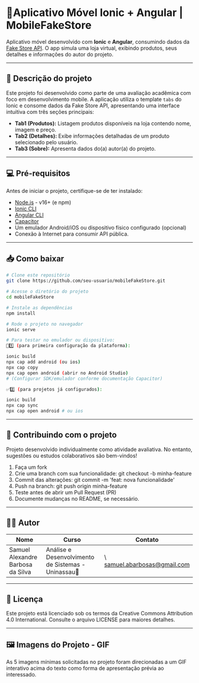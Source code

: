 # 📱Aplicativo Móvel Ionic + Angular | MobileFakeStore

Aplicativo móvel desenvolvido com **Ionic** e **Angular**, consumindo dados da [Fake Store API](https://fakestoreapi.com).
O app simula uma loja virtual, exibindo produtos, seus detalhes e informações do autor do projeto.

---

## 🧾 Descrição do projeto

Este projeto foi desenvolvido como parte de uma avaliação acadêmica com foco em desenvolvimento mobile. A aplicação utiliza o template `tabs` do Ionic e consome dados da Fake Store API, apresentando uma interface intuitiva com três seções principais:

- **Tab1 (Produtos):** Listagem produtos disponíveis na loja contendo nome, imagem e preço.
- **Tab2 (Detalhes):** Exibe informações detalhadas de um produto selecionado pelo usuário.
- **Tab3 (Sobre):** Apresenta dados do(a) autor(a) do projeto.

---

## 💻 Pré-requisitos

Antes de iniciar o projeto, certifique-se de ter instalado:

- [Node.js](https://nodejs.org/) - v16+ (e npm)
- [Ionic CLI](https://ionicframework.com/docs/cli)
- [Angular CLI](https://angular.io/cli)
- [Capacitor](https://capacitorjs.com/)
- Um emulador Android/iOS ou dispositivo físico configurado (opcional)
- Conexão à Internet para consumir API pública.


---

## 📥 Como baixar

```bash
# Clone este repositório
git clone https://github.com/seu-usuario/mobileFakeStore.git

# Acesse o diretório do projeto
cd mobileFakeStore

# Instale as dependências
npm install

# Rode o projeto no navegador
ionic serve

# Para testar no emulador ou dispositivo:
🚧1️⃣ (para primeira configuração da plataforma):

ionic build
npx cap add android (ou ios)
npx cap copy
npx cap open android (abrir no Android Studio)
# (Configurar SDK/emulador conforme documentação Capacitor)

✅2️⃣ (para projetos já configurados):

ionic build
npx cap sync
npx cap open android # ou ios
```
---
## 🤝 Contribuindo com o projeto
Projeto desenvolvido individualmente como atividade avaliativa. No entanto, sugestões ou estudos colaborativos são bem-vindos!

1. Faça um fork
2. Crie uma branch com sua funcionalidade: git checkout -b minha-feature
3. Commit das alterações: git commit -m 'feat: nova funcionalidade'
4. Push na branch: git push origin minha-feature
5. Teste antes de abrir um Pull Request (PR)
6. Documente mudanças no README, se necessário.

---

## 👩‍💻 Autor

| Nome              | Curso                                    | Contato                                                  |
| ----------------- | ---------------------------------------- | -------------------------------------------------------- |
| Samuel Alexandre Barbosa da Silva | Análise e Desenvolvimento de Sistemas - Uninassau🧠 | \ samuel.abarbosas@gmail.com |

---

## 📄 Licença
Este projeto está licenciado sob os termos da Creative Commons Attribution 4.0 International.
Consulte o arquivo LICENSE para maiores detalhes.

---

## 🖼️ Imagens do Projeto - GIF
As 5 imagens mínimas solicitadas no projeto foram direcionadas a um GIF interativo acima do texto como forma de apresentação prévia ao interessado.

